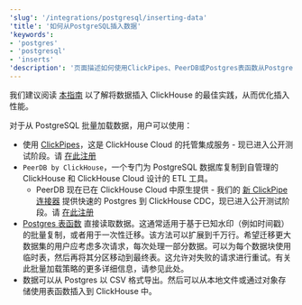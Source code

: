 ```yaml
---
'slug': '/integrations/postgresql/inserting-data'
'title': '如何从PostgreSQL插入数据'
'keywords':
- 'postgres'
- 'postgresql'
- 'inserts'
'description': '页面描述如何使用ClickPipes、PeerDB或Postgres表函数从PostgresSQL插入数据'
---
```




我们建议阅读 [本指南](/guides/inserting-data) 以了解将数据插入 ClickHouse 的最佳实践，从而优化插入性能。

对于从 PostgreSQL 批量加载数据，用户可以使用：

- 使用 [ClickPipes](/integrations/clickpipes/postgres)，这是 ClickHouse Cloud 的托管集成服务 - 现已进入公开测试阶段。请 [在此注册](https://clickpipes.peerdb.io/)
- `PeerDB by ClickHouse`，一个专门为 PostgreSQL 数据库复制到自管理的 ClickHouse 和 ClickHouse Cloud 设计的 ETL 工具。
    - PeerDB 现在已在 ClickHouse Cloud 中原生提供 - 我们的 [新 ClickPipe 连接器](/integrations/clickpipes/postgres) 提供快速的 Postgres 到 ClickHouse CDC，现已进入公开测试阶段。请 [在此注册](https://clickhouse.com/cloud/clickpipes/postgres-cdc-connector)
- [Postgres 表函数](/sql-reference/table-functions/postgresql) 直接读取数据。这通常适用于基于已知水印（例如时间戳）的批量复制，或者用于一次性迁移。该方法可以扩展到千万行。希望迁移更大数据集的用户应考虑多次请求，每次处理一部分数据。可以为每个数据块使用临时表，然后再将其分区移动到最终表。这允许对失败的请求进行重试。有关此批量加载策略的更多详细信息，请参见此处。
- 数据可以从 Postgres 以 CSV 格式导出。然后可以从本地文件或通过对象存储使用表函数插入到 ClickHouse 中。
